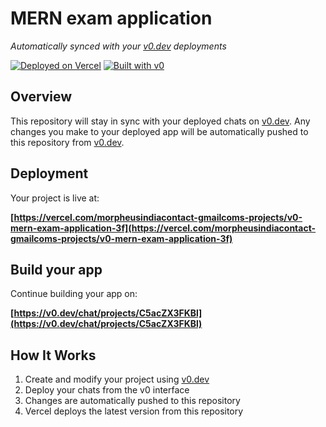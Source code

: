 # MERN exam application

*Automatically synced with your [v0.dev](https://v0.dev) deployments*

[![Deployed on Vercel](https://img.shields.io/badge/Deployed%20on-Vercel-black?style=for-the-badge&logo=vercel)](https://vercel.com/morpheusindiacontact-gmailcoms-projects/v0-mern-exam-application-3f)
[![Built with v0](https://img.shields.io/badge/Built%20with-v0.dev-black?style=for-the-badge)](https://v0.dev/chat/projects/C5acZX3FKBl)

## Overview

This repository will stay in sync with your deployed chats on [v0.dev](https://v0.dev).
Any changes you make to your deployed app will be automatically pushed to this repository from [v0.dev](https://v0.dev).

## Deployment

Your project is live at:

**[https://vercel.com/morpheusindiacontact-gmailcoms-projects/v0-mern-exam-application-3f](https://vercel.com/morpheusindiacontact-gmailcoms-projects/v0-mern-exam-application-3f)**

## Build your app

Continue building your app on:

**[https://v0.dev/chat/projects/C5acZX3FKBl](https://v0.dev/chat/projects/C5acZX3FKBl)**

## How It Works

1. Create and modify your project using [v0.dev](https://v0.dev)
2. Deploy your chats from the v0 interface
3. Changes are automatically pushed to this repository
4. Vercel deploys the latest version from this repository